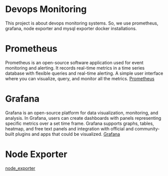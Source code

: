 # Devops Monitoring

This project is about devops monitoring systems. So, we use prometheus, grafana, node exporter and mysql exporter  docker installations.

# Prometheus
Prometheus is an open-source software application used for event monitoring and alerting. It records real-time metrics in a time series database with flexible queries and real-time alerting. A simple user interface where you can visualize, query, and monitor all the metrics.
[Prometheus](https://prometheus.io/docs/introduction/overview/)

# Grafana

Grafana is an open-source platform for data visualization, monitoring, and analysis. In Grafana, users can create dashboards with panels representing specific metrics over a set time frame. Grafana supports graphs, tables, heatmap, and free text panels and integration with official and community-built plugins and apps that could be visualized.
[Grafana](https://grafana.com/docs/grafana/latest/introduction/)

# Node Exporter

[node_exporter](https://github.com/prometheus/node_exporter)
